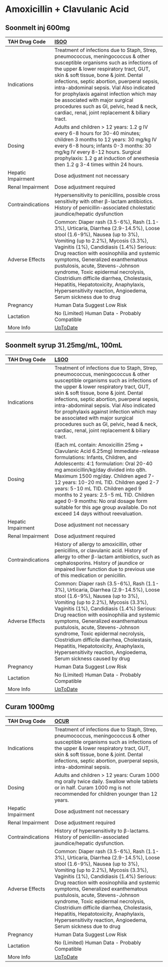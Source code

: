 # Amoxicillin + Clavulanic Acid

## Soonmelt inj 600mg

| TAH Drug Code      | [ISOO](https://www.tahsda.org.tw/drugs/hissearch.php?drug_code=ISOO)                                                                                                                                                                                                                                                                                                                                                                                                                                                       |
|:-------------------|:---------------------------------------------------------------------------------------------------------------------------------------------------------------------------------------------------------------------------------------------------------------------------------------------------------------------------------------------------------------------------------------------------------------------------------------------------------------------------------------------------------------------------|
| Indications        | Treatment of infections due to Staph, Strep, pneumococcus, meningococcus & other susceptible organisms such as infections of the upper & lower respiratory tract, GUT, skin & soft tissue, bone & joint. Dental infections, septic abortion, puerperal sepsis, intra-abdominal sepsis. Vial Also indicated for prophylaxis against infection which may be associated with major surgical procedures such as GI, pelvic, head & neck, cardiac, renal, joint replacement & biliary tract.                                    |
| Dosing             | Adults and children > 12 years: 1.2 g IV every 6-8 hours for 30-40 minutes; children 3 months to 12 years: 30 mg/kg IV every 6-8 hours; infants 0-3 months: 30 mg/kg IV every 8-12 hours. Surgical prophylaxis: 1.2 g at induction of anesthesia then 1.2 g 3-4 times within 24 hours.                                                                                                                                                                                                                                     |
| Hepatic Impairment | Dose adjustment not necessary                                                                                                                                                                                                                                                                                                                                                                                                                                                                                              |
| Renal Impairment   | Dose adjustment required                                                                                                                                                                                                                                                                                                                                                                                                                                                                                                   |
| Contraindications  | Hypersensitivity to penicillins, possible cross sensitivity with other β-lactam antibiotics. History of penicillin-associated cholestatic jaundice/hepatic dysfunction                                                                                                                                                                                                                                                                                                                                                     |
| Adverse Effects    | Common: Diaper rash (3.5-6%), Rash (1.1-3%), Urticaria, Diarrhea (2.9-14.5%), Loose stool (1.6-9%), Nausea (up to 3%), Vomiting (up to 2.2%), Mycosis (3.3%), Vaginitis (1%), Candidiasis (1.4%) Serious: Drug reaction with eosinophilia and systemic symptoms, Generalized exanthematous pustulosis, acute, Stevens-Johnson syndrome, Toxic epidermal necrolysis, Clostridium difficile diarrhea, Cholestasis, Hepatitis, Hepatotoxicity, Anaphylaxis, Hypersensitivity reaction, Angioedema, Serum sickness due to drug |
| Pregnancy          | Human Data Suggest Low Risk                                                                                                                                                                                                                                                                                                                                                                                                                                                                                                |
| Lactation          | No (Limited) Human Data - Probably Compatible                                                                                                                                                                                                                                                                                                                                                                                                                                                                              |
| More Info          | [UpToDate](https://www.uptodate.com/contents/amoxicillin-and-clavulanate-drug-information)                                                                                                                                                                                                                                                                                                                                                                                                                                 |

## Soonmelt syrup 31.25mg/mL, 100mL

| TAH Drug Code      | [LSOO](https://www.tahsda.org.tw/drugs/hissearch.php?drug_code=LSOO)                                                                                                                                                                                                                                                                                                                                                                                                                                                          |
|:-------------------|:------------------------------------------------------------------------------------------------------------------------------------------------------------------------------------------------------------------------------------------------------------------------------------------------------------------------------------------------------------------------------------------------------------------------------------------------------------------------------------------------------------------------------|
| Indications        | Treatment of infections due to Staph, Strep, pneumococcus, meningococcus & other susceptible organisms such as infections of the upper & lower respiratory tract, GUT, skin & soft tissue, bone & joint. Dental infections, septic abortion, puerperal sepsis, intra-abdominal sepsis. Vial Also indicated for prophylaxis against infection which may be associated with major surgical procedures such as GI, pelvic, head & neck, cardiac, renal, joint replacement & biliary tract.                                       |
| Dosing             | (Each mL contain: Amoxicillin 25mg + Clavulanic Acid 6.25mg) Immediate-release formulations: Infants, Children, and Adolescents: 4:1 formulation: Oral 20-40 mg amoxicillin/kg/day divided into q8h. Maximum 1500 mg/day. Children aged 7-12 years: 10-20 mL TID. Children aged 2-7 years: 5-10 mL TID. Children aged 9 months to 2 years: 2.5-5 mL TID. Children aged 0-9 months: No oral dosage form suitable for this age group available. Do not exceed 14 days without reevaluation.                                     |
| Hepatic Impairment | Dose adjustment not necessary                                                                                                                                                                                                                                                                                                                                                                                                                                                                                                 |
| Renal Impairment   | Dose adjustment required                                                                                                                                                                                                                                                                                                                                                                                                                                                                                                      |
| Contraindications  | History of allergy to amoxicillin, other penicillins, or clavulanic acid. History of allergy to other β-lactam antibiotics, such as cephalosporins. History of jaundice or impaired liver function due to previous use of this medication or penicillin.                                                                                                                                                                                                                                                                      |
| Adverse Effects    | Common: Diaper rash (3.5-6%), Rash (1.1-3%), Urticaria, Diarrhea (2.9-14.5%), Loose stool (1.6-9%), Nausea (up to 3%), Vomiting (up to 2.2%), Mycosis (3.3%), Vaginitis (1%), Candidiasis (1.4%) Serious: Drug reaction with eosinophilia and systemic symptoms, Generalized exanthematous pustulosis, acute, Stevens-Johnson syndrome, Toxic epidermal necrolysis, Clostridium difficile diarrhea, Cholestasis, Hepatitis, Hepatotoxicity, Anaphylaxis, Hypersensitivity reaction, Angioedema, Serum sickness caused by drug |
| Pregnancy          | Human Data Suggest Low Risk                                                                                                                                                                                                                                                                                                                                                                                                                                                                                                   |
| Lactation          | No (Limited) Human Data - Probably Compatible                                                                                                                                                                                                                                                                                                                                                                                                                                                                                 |
| More Info          | [UpToDate](https://www.uptodate.com/contents/amoxicillin-and-clavulanate-drug-information)                                                                                                                                                                                                                                                                                                                                                                                                                                    |

## Curam 1000mg

| TAH Drug Code      | [OCUR](https://www.tahsda.org.tw/drugs/hissearch.php?drug_code=OCUR)                                                                                                                                                                                                                                                                                                                                                                                                                                                       |
|:-------------------|:---------------------------------------------------------------------------------------------------------------------------------------------------------------------------------------------------------------------------------------------------------------------------------------------------------------------------------------------------------------------------------------------------------------------------------------------------------------------------------------------------------------------------|
| Indications        | Treatment of infections due to Staph, Strep, pneumococcus, meningococcus & other susceptible organisms such as infections of the upper & lower respiratory tract, GUT, skin & soft tissue, bone & joint. Dental infections, septic abortion, puerperal sepsis, intra-abdominal sepsis.                                                                                                                                                                                                                                     |
| Dosing             | Adults and children > 12 years: Curam 1000 mg orally twice daily. Swallow whole tablets or in half. Curam 1000 mg is not recommended for children younger than 12 years.                                                                                                                                                                                                                                                                                                                                                   |
| Hepatic Impairment | Dose adjustment not necessary                                                                                                                                                                                                                                                                                                                                                                                                                                                                                              |
| Renal Impairment   | Dose adjustment required                                                                                                                                                                                                                                                                                                                                                                                                                                                                                                   |
| Contraindications  | History of hypersensitivity to β-lactams. History of penicillin-associated jaundice/hepatic dysfunction.                                                                                                                                                                                                                                                                                                                                                                                                                   |
| Adverse Effects    | Common: Diaper rash (3.5-6%), Rash (1.1-3%), Urticaria, Diarrhea (2.9-14.5%), Loose stool (1.6-9%), Nausea (up to 3%), Vomiting (up to 2.2%), Mycosis (3.3%), Vaginitis (1%), Candidiasis (1.4%) Serious: Drug reaction with eosinophilia and systemic symptoms, Generalized exanthematous pustulosis, acute, Stevens-Johnson syndrome, Toxic epidermal necrolysis, Clostridium difficile diarrhea, Cholestasis, Hepatitis, Hepatotoxicity, Anaphylaxis, Hypersensitivity reaction, Angioedema, Serum sickness due to drug |
| Pregnancy          | Human Data Suggest Low Risk                                                                                                                                                                                                                                                                                                                                                                                                                                                                                                |
| Lactation          | No (Limited) Human Data - Probably Compatible                                                                                                                                                                                                                                                                                                                                                                                                                                                                              |
| More Info          | [UpToDate](https://www.uptodate.com/contents/amoxicillin-and-clavulanate-drug-information)                                                                                                                                                                                                                                                                                                                                                                                                                                 |


